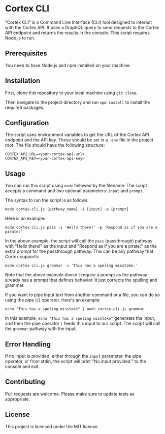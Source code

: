 # Cortex CLI

"Cortex CLI" is a Command Line Interface (CLI) tool designed to interact with the Cortex API. It uses a GraphQL query to send requests to the Cortex API endpoint and returns the results in the console. This script requires Node.js to run.

## Prerequisites

You need to have Node.js and npm installed on your machine.

## Installation

First, clone this repository to your local machine using `git clone`.

Then navigate to the project directory and run `npm install` to install the required packages.

## Configuration

The script uses environment variables to get the URL of the Cortex API endpoint and the API key. These should be set in a `.env` file in the project root. The file should have the following structure:
```shell
CORTEX_API_URL=<your-cortex-api-url>
CORTEX_API_KEY=<your-cortex-api-key>
```
## Usage

You can run this script using `node` followed by the filename. The script accepts a command and two optional parameters: `input` and `prompt`.

The syntax to run the script is as follows:
```shell
node cortex-cli.js [pathway_name] -i [input] -p [prompt]
```
Here is an example:
```shell
node cortex-cli.js pass -i 'Hello there!' -p 'Respond as if you are a pirate:'
```
In the above example, the script will call the `pass` (passthrough) pathway with "Hello there!" as the input and "Respond as if you are a pirate:" as the extra prompt for the passthrough pathway.
This can be any pathway that Cortex supports:
```shell
node cortex-cli.js grammar -i 'This has a speling misstake.'
```
Note that the above example doesn't require a prompt as the pathway already has a prompt that defines behavior.  It just corrects the spelling and grammar.

If you want to pipe input text from another command or a file, you can do so using the pipe (`|`) operator. Here's an example:
```shell
echo "This has a speling misstake" | node cortex-cli.js grammar
```
In this example, `echo "This has a speling misstake"` generates the input, and then the pipe operator `|` feeds this input to our script. The script will call the `grammar` pathway with the input.

## Error Handling

If no input is provided, either through the `input` parameter, the pipe operator, or from stdin, the script will print "No input provided." to the console and exit.

## Contributing

Pull requests are welcome. Please make sure to update tests as appropriate.

## License

This project is licensed under the MIT license.